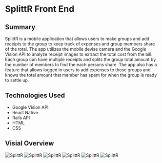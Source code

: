 # SplittR Front End
## Summary
SplittR is a mobile application that allows users to make groups and add receipts to the group to keep track of expenses and group members share of the total. The app utilizes the mobile devise camera and the Google Vision API to analyze receipt images to extract the total cost from the bill. Each group can have multiple receipts and splits the group total amount by the number of members to find the each persons share. The app also has a feature that allows logged in users to add expenses to those groups and knows the total amount that member has spent for when the group is ready to settle up.

## Technologies Used
* Google Vision API
* React Native
* Rails API
* HTML
* CSS

## Visial Overview
![SplittR](https://github.com/SplittR/splittr-frontend/blob/master/photo1.png "SplittR")
![SplittR](https://github.com/SplittR/splittr-frontend/blob/master/photo2.png "SplittR")
![SplittR](https://github.com/SplittR/splittr-frontend/blob/master/photo3.png "SplittR")
![SplittR](https://github.com/SplittR/splittr-frontend/blob/master/photo4.png "SplittR")
![SplittR](https://github.com/SplittR/splittr-frontend/blob/master/photo5.png "SplittR")
![SplittR](https://github.com/SplittR/splittr-frontend/blob/master/photo6.jpg "SplittR")



